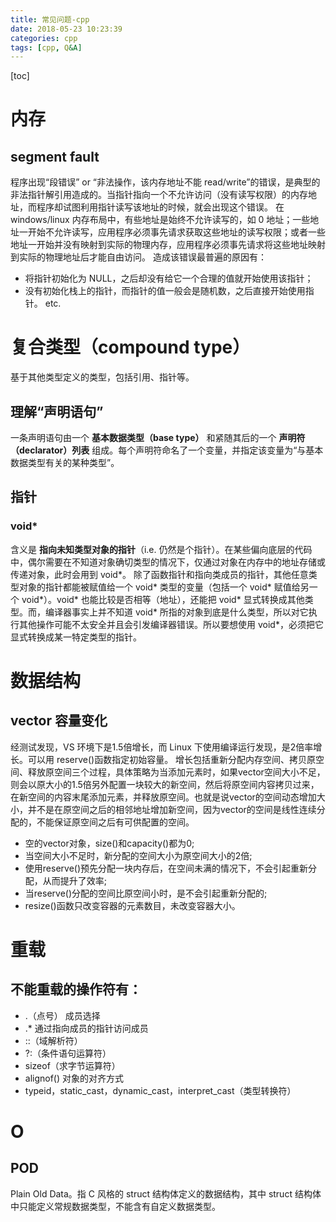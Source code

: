 ```yaml
---
title: 常见问题-cpp
date: 2018-05-23 10:23:39
categories: cpp
tags: [cpp, Q&A]
---
```

[toc]
# 内存

## segment fault
程序出现“段错误” or “非法操作，该内存地址不能 read/write”的错误，是典型的非法指针解引用造成的。当指针指向一个不允许访问（没有读写权限）的内存地址，而程序却试图利用指针读写该地址的时候，就会出现这个错误。
在 windows/linux 内存布局中，有些地址是始终不允许读写的，如 0 地址；一些地址一开始不允许读写，应用程序必须事先请求获取这些地址的读写权限；或者一些地址一开始并没有映射到实际的物理内存，应用程序必须事先请求将这些地址映射到实际的物理地址后才能自由访问。
造成该错误最普遍的原因有：
* 将指针初始化为 NULL，之后却没有给它一个合理的值就开始使用该指针；
* 没有初始化栈上的指针，而指针的值一般会是随机数，之后直接开始使用指针。
etc.

# 复合类型（compound type）
基于其他类型定义的类型，包括引用、指针等。

## 理解“声明语句”
一条声明语句由一个 **基本数据类型（base type）** 和紧随其后的一个 **声明符（declarator）列表** 组成。每个声明符命名了一个变量，并指定该变量为“与基本数据类型有关的某种类型”。

## 指针

### void*
含义是 **指向未知类型对象的指针**（i.e. 仍然是个指针）。在某些偏向底层的代码中，偶尔需要在不知道对象确切类型的情况下，仅通过对象在内存中的地址存储或传递对象，此时会用到 void*。
除了函数指针和指向类成员的指针，其他任意类型对象的指针都能被赋值给一个 void* 类型的变量（包括一个 void* 赋值给另一个 void*）。void* 也能比较是否相等（地址），还能把 void* 显式转换成其他类型。而，编译器事实上并不知道 void* 所指的对象到底是什么类型，所以对它执行其他操作可能不太安全并且会引发编译器错误。所以要想使用 void*，必须把它显式转换成某一特定类型的指针。


# 数据结构

## vector 容量变化
经测试发现，VS 环境下是1.5倍增长，而 Linux 下使用编译运行发现，是2倍率增长。可以用 reserve()函数指定初始容量。
增长包括重新分配内存空间、拷贝原空间、释放原空间三个过程，具体策略为当添加元素时，如果vector空间大小不足，则会以原大小的1.5倍另外配置一块较大的新空间，然后将原空间内容拷贝过来，在新空间的内容末尾添加元素，并释放原空间。也就是说vector的空间动态增加大小，并不是在原空间之后的相邻地址增加新空间，因为vector的空间是线性连续分配的，不能保证原空间之后有可供配置的空间。
* 空的vector对象，size()和capacity()都为0;
* 当空间大小不足时，新分配的空间大小为原空间大小的2倍;
* 使用reserve()预先分配一块内存后，在空间未满的情况下，不会引起重新分配，从而提升了效率;
* 当reserve()分配的空间比原空间小时，是不会引起重新分配的;
* resize()函数只改变容器的元素数目，未改变容器大小。

# 重载
## 不能重载的操作符有：
* .（点号）  成员选择
* .*  通过指向成员的指针访问成员
* ::（域解析符）  
* ?:（条件语句运算符）  
* sizeof（求字节运算符）
* alignof()  对象的对齐方式
* typeid，static_cast，dynamic_cast，interpret_cast（类型转换符）

# O
## POD
Plain Old Data。指 C 风格的 struct 结构体定义的数据结构，其中 struct 结构体中只能定义常规数据类型，不能含有自定义数据类型。